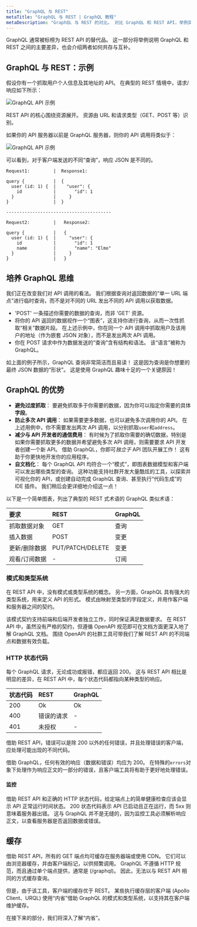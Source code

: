 ```yaml
---
title: "GraphQL 与 REST"
metaTitle: "GraphQL 与 REST | GraphQL 教程"
metaDescription: "GraphQL 与 REST 的对比。 对比 GraphQL 和 REST API，举例突出其主要差异并详细说明其互补性"
---
```


GraphQL 通常被标榜为 REST API 的替代品。 这一部分将举例说明 GraphQL 和 REST 之间的主要差异，也会介绍两者如何共存与互补。

## GraphQL 与 REST：示例

假设你有一个抓取用户个人信息及其地址的 API。 在典型的 REST 情境中，请求/响应如下所示：

![GraphQL API 示例](https://graphql-engine-cdn.hasura.io/learn-hasura/assets/graphql-react/rest-api.png)

REST API 的核心围绕资源展开。 资源由 URL 和请求类型（GET、POST 等）识别。

如果你的 API 服务器以前是 GraphQL 服务器，则你的 API 调用将类似于：

![GraphQL API 示例](https://graphql-engine-cdn.hasura.io/learn-hasura/assets/graphql-react/graphql-api.gif)

可以看到，对于客户端发送的不同“查询”，响应 JSON 是不同的。

```
Request1:         |  Response1:

query {           |  {
  user (id: 1) {  |    "user": {
    id            |       "id": 1
  }               |     }
}                 |  }

----------------------------------------

Request2:         |   Response2:

query {           |   {
  user (id: 1) {  |     "user": {
    id            |       "id": 1
    name          |       "name": "Elmo"
  }               |     }
}                 |   }
```

## 培养 GraphQL 思维

我们正在改变我们对 API 调用的看法。 我们根据查询对返回数据的“单一 URL 端点”进行临时查询，而不是对不同的 URL 发出不同的 API 调用以获取数据。
- 'POST' 一条描述你需要的数据的查询，而非 'GET' 资源。
- 将你的 API 返回的数据视作一个“图表”，这支持你进行查询，从而一次性抓取“相关”数据片段。 在上述示例中，你在同一个 API 调用中抓取用户及该用户的地址（作为嵌套 JSON 对象），而不是发出两次 API 调用。
- 你在 POST 请求中作为数据发送的“查询”含有结构和语法。 该“语言”被称为 GraphQL。

如上面的例子所示，GraphQL 查询非常简洁而且易读！ 这是因为查询是你想要的最终 JSON 数据的“形状”。
这是使用 GraphQL 趣味十足的一个关键原因！

## GraphQL 的优势

- **避免过度抓取**： 要避免抓取多于你需要的数据，因为你可以指定你需要的具体**字段**。
- **防止多次 API 调用**： 如果需要更多数据，也可以避免多次调用你的 API。 在上述用例中，你不需要发出两次 API 调用，以分别抓取`user`和`address`。
- **减少与 API 开发者的通信费用**： 有时候为了抓取你需要的确切数据，特别是如果你需要抓取更多的数据并希望避免多次 API 调用，则需要要求 API 开发者创建一个新 API。 借助 GraphQL，你即可*独立于* API 团队开展工作！ 这有助于你更快地开发你的应用程序。
- **自文档化**： 每个 GraphQL API 均符合一个“模式”，即图表数据模型和客户端可以发出哪些类型的查询。 这种功能支持社群开发大量酷炫的工具，以探索并可视化你的 API，或创建自动完成 GraphQL 查询、甚至执行“代码生成”的 IDE 插件。 我们稍后会更详细地介绍这一点！

以下是一个简单图表，列出了典型的 REST 式术语的 GraphQL 类似术语：

| 要求 | REST | GraphQL |
| :-- | :-- | :-- |
| 抓取数据对象 | GET | 查询 |
| 插入数据 | POST | 变更 |
| 更新/删除数据 | PUT/PATCH/DELETE | 变更 |
| 观看/订阅数据 | - | 订阅 |

### 模式和类型系统

在 REST API 中，没有模式或类型系统的概念。
另一方面，GraphQL 具有强大的类型系统，用来定义 API 的形式。 模式由映射至类型的字段定义，并用作客户端和服务器之间的契约。

该模式契约支持前端和后端开发者独立工作，同时保证满足数据要求。 在 REST API 中，虽然没有严格的契约，但遵循 OpenAPI 规范即可在文档方面更深入地了解 GraphQL 文档。 围绕 OpenAPI 的社群工具可带我们了解 REST API 的不同端点和数据有效负载。

### HTTP 状态代码

每个 GraphQL 请求，无论成功或报错，都应返回 200。 这与 REST API 相比是明显的差异，在 REST API 中，每个状态代码都指向某种类型的响应。

| 状态代码 | REST | GraphQL |
| :-- | :-- | :-- |
| 200 | Ok | Ok |
| 400 | 错误的请求 | - |
| 401 | 未授权 | - |

借助 REST API，错误可以是除 200 以外的任何错误，并且处理错误的客户端，应处理可能出现的不同代码。

借助 GraphQL，任何有效的响应（数据和错误）均应为 200。 在特殊的`errors`对象下处理作为响应正文的一部分的错误，且客户端工具将有助于更好地处理错误。

#### 监控

借助 REST API 和正确的 HTTP 状态代码，给定端点上的简单健康检查应该会显示 API 正常运行时间状态。 200 状态代码表示 API 已启动且正在运行，而 5xx 则意味着服务器出错。 这与 GraphQL 并不是无缝的，因为监控工具必须解析响应正文，以查看服务器是否返回数据或错误。

## 缓存

借助 REST API，所有的 GET 端点均可缓存在服务器端或使用 CDN。 它们可以由浏览器缓存，并由客户端标记，以供频繁调用。
GraphQL 不遵循 HTTP 规范，而且通过单个端点提供，通常是 (/graphql)。 因此，无法以与 REST API 相同的方式缓存查询。

但是，由于该工具，客户端的缓存优于 REST。 某些执行缓存层的客户端 (Apollo Client、URQL) 使用“内省”借助 GraphQL 的模式和类型系统，以支持其在客户端维护缓存。

在接下来的部分，我们将深入了解“内省”。


